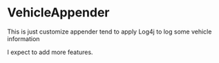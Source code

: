 # VehicleAppender
This is just customize appender tend to apply Log4j to log some vehicle information

I expect to add more features.

